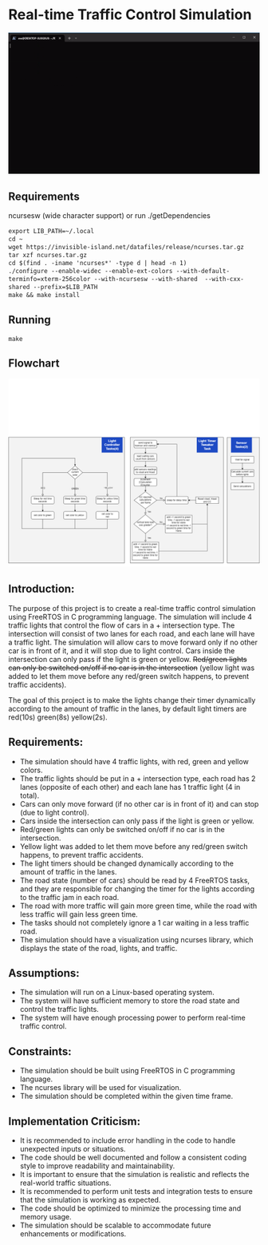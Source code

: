 # Real-time Traffic Control Simulation
![demo gif](demo.gif)

## Requirements
ncursesw (wide character support) or run ./getDependencies
```
export LIB_PATH=~/.local
cd ~
wget https://invisible-island.net/datafiles/release/ncurses.tar.gz
tar xzf ncurses.tar.gz
cd $(find . -iname 'ncurses*' -type d | head -n 1)
./configure --enable-widec --enable-ext-colors --with-default-terminfo=xterm-256color --with-ncursesw --with-shared  --with-cxx-shared --prefix=$LIB_PATH
make && make install
```
## Running
```
make
```

## Flowchart
![flowchart diagram](RTS_Light_Controller.drawio.png)
## Introduction:
The purpose of this project is to create a real-time traffic control simulation using FreeRTOS in C programming language. The simulation will include 4 traffic lights that control the flow of cars in a + intersection type. The intersection will consist of two lanes for each road, and each lane will have a traffic light. The simulation will allow cars to move forward only if no other car is in front of it, and it will stop due to light control. Cars inside the intersection can only pass if the light is green or yellow. ~~Red/green lights can only be switched on/off if no car is in the intersection~~ (yellow light was added to let them move before any red/green switch happens, to prevent traffic accidents).  

The goal of this project is to make the lights change their timer dynamically according to the amount of traffic in the lanes, by default light timers are red(10s) green(8s) yellow(2s).

## Requirements:

- The simulation should have 4 traffic lights, with red, green and yellow colors.
- The traffic lights should be put in a + intersection type, each road has 2 lanes (opposite of each other) and each lane has 1 traffic light (4 in total).
- Cars can only move forward (if no other car is in front of it) and can stop (due to light control).
- Cars inside the intersection can only pass if the light is green or yellow.
- Red/green lights can only be switched on/off if no car is in the intersection.
- Yellow light was added to let them move before any red/green switch happens, to prevent traffic accidents.
- The light timers should be changed dynamically according to the amount of traffic in the lanes.
- The road state (number of cars) should be read by 4 FreeRTOS tasks, and they are responsible for changing the timer for the lights according to the traffic jam in each road.
- The road with more traffic will gain more green time, while the road with less traffic will gain less green time.
- The tasks should not completely ignore a 1 car waiting in a less traffic road.
- The simulation should have a visualization using ncurses library, which displays the state of the road, lights, and traffic.

## Assumptions:

- The simulation will run on a Linux-based operating system.
- The system will have sufficient memory to store the road state and control the traffic lights.
- The system will have enough processing power to perform real-time traffic control.
## Constraints:

- The simulation should be built using FreeRTOS in C programming language.
- The ncurses library will be used for visualization.
- The simulation should be completed within the given time frame.

## Implementation Criticism:

- It is recommended to include error handling in the code to handle unexpected inputs or situations.
- The code should be well documented and follow a consistent coding style to improve readability and maintainability.
- It is important to ensure that the simulation is realistic and reflects the real-world traffic situations.
- It is recommended to perform unit tests and integration tests to ensure that the simulation is working as expected.
- The code should be optimized to minimize the processing time and memory usage.
- The simulation should be scalable to accommodate future enhancements or modifications.
